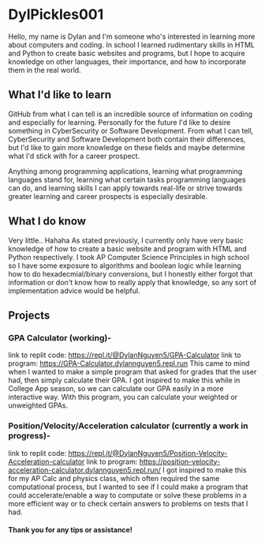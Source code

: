 # DylPickles001

Hello, my name is Dylan and I'm someone who's interested in learning more about computers and coding. In school I learned rudimentary skills in HTML and Python to create basic websites and programs, but I hope to acquire knowledge on other languages, their importance, and how to incorporate them in the real world. 

## What I'd like to learn

GitHub from what I can tell is an incredible source of information on coding and especially for learning. Personally for the future I'd like to desire something in CyberSecurity or Software Development. From what I can tell, CyberSecurity and Software Development both contain their differences, but I'd like to gain more knowledge on these fields and maybe determine what I'd stick with for a career prospect. 

Anything among programming applications, learning what programming languages stand for, learning what certain tasks programming languages can do, and learning skills I can apply towards real-life or strive towards greater learning and career prospects is especially desirable.

## What I do know

Very little.. Hahaha 
As stated previously, I currently only have very basic knowledge of how to create a basic website and program with HTML and Python respectively. I took AP Computer Science Principles in high school so I have some exposure to algorithms and boolean logic while learning how to do hexadecmial/binary conversions, but I honestly either forgot that information or don't know how to really apply that knowledge, so any sort of implementation advice would be helpful.

## Projects
### GPA Calculator (working)-
link to replit code: https://repl.it/@DylanNguyen5/GPA-Calculator
link to program: https://GPA-Calculator.dylannguyen5.repl.run
This came to mind when I wanted to make a simple program that asked for grades that the user had, then simply calculate their GPA. I got inspired to make this while in College App season, so we can calculate our GPA easily in a more interactive way. With this program, you can calculate your weighted or unweighted GPAs.

### Position/Velocity/Acceleration calculator (currently a work in progress)-
link to replit code: https://repl.it/@DylanNguyen5/Position-Velocity-Acceleration-calculator
link to program: https://position-velocity-acceleration-calculator.dylannguyen5.repl.run/
I got inspired to make this for my AP Calc and physics class, which often required the same computational process, but I wanted to see if I could make a program that could accelerate/enable a way to computate or solve these problems in a more efficient way or to check certain answers to problems on tests that I had.               

#### Thank you for any tips or assistance!

